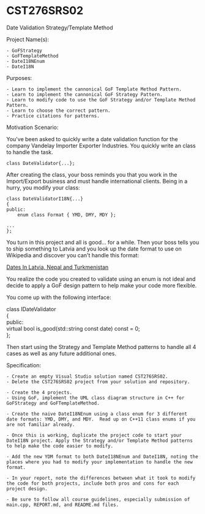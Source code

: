 # CST276SRS02
Date Validation Strategy/Template Method  


Project Name(s):  

    - GoFStrategy
    - GoFTemplateMethod
    - DateI18NEnum  
    - DateI18N  


Purposes:  

    - Learn to implement the cannonical GoF Template Method Pattern.  
    - Learn to implement the cannonical GoF Strategy Pattern.  
    - Learn to modify code to use the GoF Strategy and/or Template Method Pattern.  
    - Learn to choose the correct pattern.  
    - Practice citations for patterns.  


Motivation Scenario:  
    
You've been asked to quickly write a date validation function for the company Vandelay Importer Exporter Industries. You quickly write an class to handle the task.  

```
class DateValidator{...};  
```

After creating the class, your boss reminds you that you work in the Import/Export business and must  handle international clients. Being in a hurry, you modify your class:  

```
class DateValidatorI18N{...}  
{  
public:  
    enum class Format { YMD, DMY, MDY };  

...  
};  
```

You turn in this project and all is good... for a while. Then your boss tells you to ship something to Latvia and you look up the date format to use on Wikipedia and discover you can't handle this format:  

[Dates In Latvia, Nepal and Turkmenistan](https://en.wikipedia.org/wiki/Calendar_date#Gregorian,_year-day-month_(YDM))  

You realize the code you created to validate using an enum is not ideal and decide to apply a GoF design pattern to help make your code more flexible.  

You come up with the following interface:  

class IDateValidator  
{  
public:  
    virtual bool is_good(std::string const date) const = 0;  
};  

Then start using the Strategy and Template Method patterns to handle all 4 cases as well as any future additional ones.  


Specification:  

    - Create an empty Visual Studio solution named CST276SRS02.  
    - Delete the CST276SRS02 project from your solution and repository.  

    - Create the 4 projects.  
    - Using GoF, implement the UML class diagram structure in C++ for GoFStrategy and GoFTemplateMethod.  

    - Create the naive DateI18NEnum using a class enum for 3 different date formats: YMD, DMY, and MDY.  Read up on C++11 class enums if you are not familiar already.  

    - Once this is working, duplicate the project code to start your DateI18N project. Apply the Strategy and/or Template Method patterns to help make the code easier to modify. 

    - Add the new YDM format to both DateI18NEnum and DateI18N, noting the places where you had to modify your implementation to handle the new format.  

    - In your report, note the differences between what it took to modify the code for both projects, include both pros and cons for each project design.  

    - Be sure to follow all course guidelines, especially submission of main.cpp, REPORT.md, and README.md files.  

###

